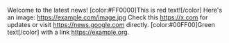 Welcome to the latest news!
[color:#FF0000]This is red text![/color]
Here's an image: https://example.com/image.jpg
Check this https://x.com for updates or visit https://news.google.com directly.
[color:#00FF00]Green text[/color] with a link https://example.org.
